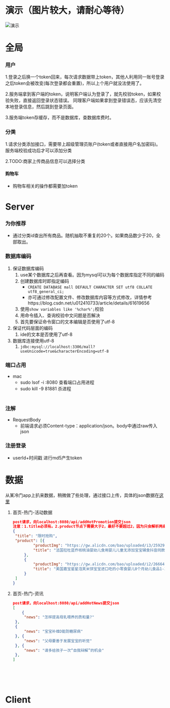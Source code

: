 # 演示（图片较大，请耐心等待）

 ![演示](https://github.com/kaikaixue/MuYingMallProject/blob/master/image/screenshot.gif)

# 全局

### 用户

1.登录之后换一个token回来，每次请求数据带上token，其他人利用同一账号登录之后token会被改变(每次登录都会重置)，所以上个用户就没法使用了。 

2.服务端拿到客户端的token，说明客户端认为登录了，就先校验token，如果校验失败，直接返回登录状态错误。 同理客户端如果拿到登录错误态，应该先清空本地登录信息，然后跳到登录页面。 

3.服务端token存缓存，而不是数据库，查数据库费时。 

### 分类 

1.请求分类添加接口，需要带上超级管理员账户(token或者直接用户名加密码)。服务端校验成功后才可以添加分类 

2.TODO:商家上传商品信息可以选择分类 

#### 购物车

- 购物车相关的操作都需要加token

# Server

### 为你推荐
- 通过分类id查出所有商品。随机抽取不重复的20个。如果商品数少于20，全部取出。

### 数据库编码

1. 保证数据库编码
   1. use某个数据库之后再查看。因为mysql可以为每个数据库指定不同的编码
   2. 创建数据库时即指定编码
      - `CREATE DATABASE mall DEFAULT CHARACTER SET utf8 COLLATE utf8_general_ci;`
      - 亦可通过修改配置文件、修改数据库内容等方式修改，详情参考https://blog.csdn.net/u012410733/article/details/61619656
   3. 使用`show variables like '%char%';`校验
   4. 用命令插入、查询校验中文问题是否解决
   5. 首先要保证命令窗口的文本编辑是否使用了utf-8
2. 保证代码层面的编码
   1. ide的文本是否使用了utf-8
3. 数据库连接使用utf-8
   1. `jdbc:mysql://localhost:3306/mall?useUnicode=true&characterEncoding=utf-8`

### 端口占用

- mac
  - sudo lsof -i :8080 查看端口占用进程
  - sudo kill -9 81881 杀进程                                                                                            

### 注解

- RequestBody
  - 前端请求必须Content-type：application/json。body中通过raw传入json

### 注册登录

- userId+时间戳 进行md5产生token

# 数据

从某冷门app上扒来数据，稍微做了些处理，通过接口上传，具体的json数据在[这里](https://github.com/kaikaixue/MuYingMallProject/tree/master/data)

1. 首页-热门-活动数据

   ```json
   post请求，向localhost:8080/api/addHotPromotion提交json
   注意：1.title必须有。2.product节点下需要大于2，最好不要超过2，因为只会解析两条。3.图片最好为正方形。
   {
   	"title": "限时抢购",
   	"product": [{
   			"productImg": "https://gw.alicdn.com/bao/uploaded/i3/25929435/O1CN01wpWFNn2JZHNIOuUfJ_!!25929435.jpg",
   			"title": "法国拉杜蓝乔核桃油婴幼儿食用婴儿儿童无添加宝宝辅食抖音同款"
   		},
   		{
   			"productImg": "https://gw.alicdn.com/bao/uploaded/i2/26664899/O1CN01VPIcRw1m3moMyiaXm_!!0-item_pic.jpg",
   			"title": "美国嘉宝星星泡芙米饼宝宝进口吃的小零食婴儿8个月幼儿食品1-3岁"
   		}
   	]
   }
   ```

2. 首页-热门-资讯

   ```json
   post请求，向localhost:8080/api/addHotNews提交json
   [
       {
   		"news": "怎样提高母乳喂养的质和量?"
   	},
   	{
   		"news": "宝宝补维D能防糖尿病"
   	}, {
   		"news": "父母要善于发展宝宝的听觉"
   	}, {
   		"news": "请多给孩子一次“自我辩解”的机会"
   	},
   ]
   ```

   ​

	​	



# Client

